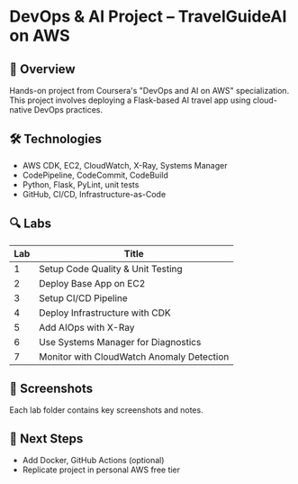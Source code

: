# DevOps & AI Project – TravelGuideAI on AWS

## 📌 Overview
Hands-on project from Coursera's "DevOps and AI on AWS" specialization. This project involves deploying a Flask-based AI travel app using cloud-native DevOps practices.

## 🛠️ Technologies
- AWS CDK, EC2, CloudWatch, X-Ray, Systems Manager
- CodePipeline, CodeCommit, CodeBuild
- Python, Flask, PyLint, unit tests
- GitHub, CI/CD, Infrastructure-as-Code

## 🔍 Labs

| Lab | Title |
|-----|-------|
| 1 | Setup Code Quality & Unit Testing |
| 2 | Deploy Base App on EC2 |
| 3 | Setup CI/CD Pipeline |
| 4 | Deploy Infrastructure with CDK |
| 5 | Add AIOps with X-Ray |
| 6 | Use Systems Manager for Diagnostics |
| 7 | Monitor with CloudWatch Anomaly Detection |

## 📸 Screenshots
Each lab folder contains key screenshots and notes.

## 🧪 Next Steps
- Add Docker, GitHub Actions (optional)
- Replicate project in personal AWS free tier
